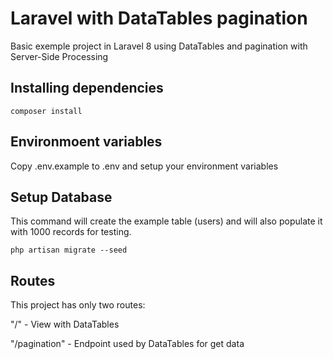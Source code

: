 # Laravel with DataTables pagination
Basic exemple project in Laravel 8 using DataTables and pagination with Server-Side Processing

## Installing dependencies
`composer install`

## Environmoent variables
Copy .env.example to .env and setup your environment variables

## Setup Database
This command will create the example table (users) and will also populate it with 1000 records for testing.

`php artisan migrate --seed`

## Routes
This project has only two routes:

"/" - View with DataTables

"/pagination" - Endpoint used by DataTables for get data
